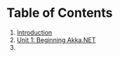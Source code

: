 # Table of Contents

1. [Introduction](README.md)
1. [Unit 1: Beginning Akka.NET](src/Unit-1/README.md)
  2. 

